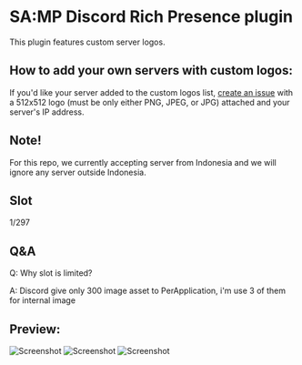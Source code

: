 # SA:MP Discord Rich Presence plugin

This plugin features custom server logos. 

## How to add your own servers with custom logos:
If you'd like your server added to the custom logos list, [create an issue](https://github.com/AthallahDzaki/SAMP-DISCORD-RPC/issues) with a 512x512 logo (must be only either PNG, JPEG, or JPG) attached and your server's IP address.

## Note!
For this repo, we currently accepting server from Indonesia and we will ignore any server outside Indonesia.

## Slot
1/297

## Q&A
Q: Why slot is limited?

A: Discord give only 300 image asset to PerApplication, i'm use 3 of them for internal image

## Preview:
![Screenshot](https://i.imgur.com/PqvWFbp.png)
![Screenshot](https://i.imgur.com/CXh1hDT.png)
![Screenshot](https://i.imgur.com/khG9OZe.png)
